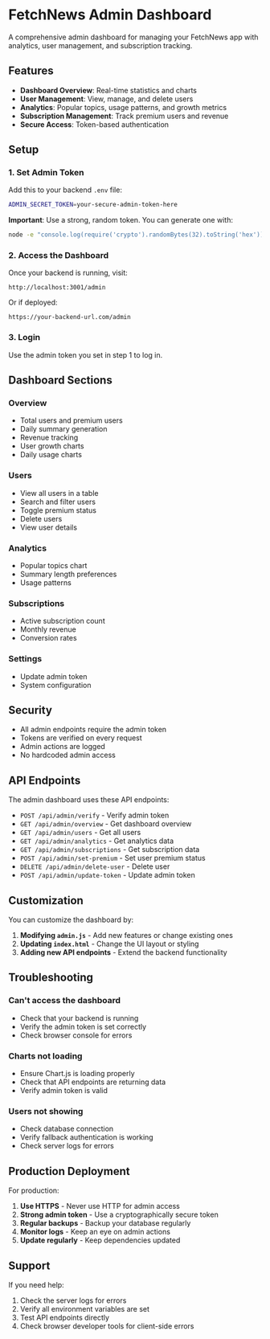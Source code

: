 # FetchNews Admin Dashboard

A comprehensive admin dashboard for managing your FetchNews app with analytics, user management, and subscription tracking.

## Features

- **Dashboard Overview**: Real-time statistics and charts
- **User Management**: View, manage, and delete users
- **Analytics**: Popular topics, usage patterns, and growth metrics
- **Subscription Management**: Track premium users and revenue
- **Secure Access**: Token-based authentication

## Setup

### 1. Set Admin Token

Add this to your backend `.env` file:

```bash
ADMIN_SECRET_TOKEN=your-secure-admin-token-here
```

**Important**: Use a strong, random token. You can generate one with:

```bash
node -e "console.log(require('crypto').randomBytes(32).toString('hex'))"
```

### 2. Access the Dashboard

Once your backend is running, visit:

```
http://localhost:3001/admin
```

Or if deployed:

```
https://your-backend-url.com/admin
```

### 3. Login

Use the admin token you set in step 1 to log in.

## Dashboard Sections

### Overview
- Total users and premium users
- Daily summary generation
- Revenue tracking
- User growth charts
- Daily usage charts

### Users
- View all users in a table
- Search and filter users
- Toggle premium status
- Delete users
- View user details

### Analytics
- Popular topics chart
- Summary length preferences
- Usage patterns

### Subscriptions
- Active subscription count
- Monthly revenue
- Conversion rates

### Settings
- Update admin token
- System configuration

## Security

- All admin endpoints require the admin token
- Tokens are verified on every request
- Admin actions are logged
- No hardcoded admin access

## API Endpoints

The admin dashboard uses these API endpoints:

- `POST /api/admin/verify` - Verify admin token
- `GET /api/admin/overview` - Get dashboard overview
- `GET /api/admin/users` - Get all users
- `GET /api/admin/analytics` - Get analytics data
- `GET /api/admin/subscriptions` - Get subscription data
- `POST /api/admin/set-premium` - Set user premium status
- `DELETE /api/admin/delete-user` - Delete user
- `POST /api/admin/update-token` - Update admin token

## Customization

You can customize the dashboard by:

1. **Modifying `admin.js`** - Add new features or change existing ones
2. **Updating `index.html`** - Change the UI layout or styling
3. **Adding new API endpoints** - Extend the backend functionality

## Troubleshooting

### Can't access the dashboard
- Check that your backend is running
- Verify the admin token is set correctly
- Check browser console for errors

### Charts not loading
- Ensure Chart.js is loading properly
- Check that API endpoints are returning data
- Verify admin token is valid

### Users not showing
- Check database connection
- Verify fallback authentication is working
- Check server logs for errors

## Production Deployment

For production:

1. **Use HTTPS** - Never use HTTP for admin access
2. **Strong admin token** - Use a cryptographically secure token
3. **Regular backups** - Backup your database regularly
4. **Monitor logs** - Keep an eye on admin actions
5. **Update regularly** - Keep dependencies updated

## Support

If you need help:

1. Check the server logs for errors
2. Verify all environment variables are set
3. Test API endpoints directly
4. Check browser developer tools for client-side errors
